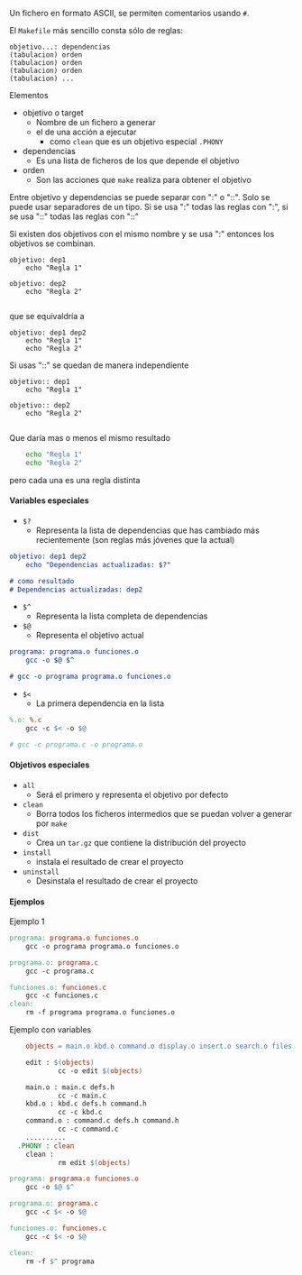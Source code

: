 Un fichero en formato ASCII, se permiten comentarios usando `#`. 

El `Makefile` más sencillo consta sólo de reglas:
```
objetivo...: dependencias
(tabulacion) orden
(tabulacion) orden
(tabulacion) orden
(tabulacion) ...

```

Elementos
- objetivo o target 
	- Nombre de un fichero a generar 
	- el de una acción a ejecutar
		- como `clean` que es un objetivo especial `.PHONY`
- dependencias 
	- Es una lista de ficheros de los que depende el objetivo
- orden
	- Son las acciones que `make` realiza para obtener el objetivo

Entre objetivo y dependencias se puede separar con ":" o "::". 
Solo se puede usar separadores de un tipo. Si se usa ":" todas las reglas con ":", si se usa "::" todas las reglas con "::"

Si existen dos objetivos con el mismo nombre y se usa ":" entonces los objetivos se combinan.

``` make
objetivo: dep1
	echo "Regla 1"

objetivo: dep2
	echo "Regla 2"
	
```

que se equivaldría a 
```make 
objetivo: dep1 dep2
	echo "Regla 1"
	echo "Regla 2"
```

Si usas "::" se quedan de manera independiente

``` make
objetivo:: dep1
	echo "Regla 1"

objetivo:: dep2
	echo "Regla 2"
	
```

Que daría mas o menos el mismo resultado 
```bash
	echo "Regla 1"
	echo "Regla 2"
```

pero cada una es una regla distinta

#### Variables especiales
- `$?`
	- Representa la lista de dependencias que has cambiado más recientemente (son reglas más jóvenes que la actual)
``` cmake
objetivo: dep1 dep2
	echo "Dependencias actualizadas: $?"

# como resultado 
# Dependencias actualizadas: dep2
```

- `$^`
	- Representa la lista completa de dependencias
- `$@`
	- Representa el objetivo actual
	
```cmake
programa: programa.o funciones.o
    gcc -o $@ $^

# gcc -o programa programa.o funciones.o
```
- `$<`
	- La primera dependencia en la lista

```makefile
%.o: %.c
    gcc -c $< -o $@

# gcc -c programa.c -o programa.o

```

#### Objetivos especiales

- `all` 
	- Será el primero y representa el objetivo por defecto
- `clean `
	- Borra todos los ficheros intermedios que se puedan volver a generar por `make`
- `dist`
	- Crea un `tar.gz` que contiene la distribución del proyecto
- `install` 
	- instala el resultado de crear el proyecto
- `uninstall` 
	- Desinstala el resultado de crear el proyecto

#### Ejemplos 

Ejemplo  1
```makefile
programa: programa.o funciones.o
    gcc -o programa programa.o funciones.o

programa.o: programa.c
    gcc -c programa.c

funciones.o: funciones.c
    gcc -c funciones.c
clean:
	rm -f programa programa.o funciones.o
```

Ejemplo con variables

``` makefile
    objects = main.o kbd.o command.o display.o insert.o search.o files.o utils.o

    edit : $(objects)
            cc -o edit $(objects)

    main.o : main.c defs.h
            cc -c main.c
    kbd.o : kbd.c defs.h command.h
            cc -c kbd.c
    command.o : command.c defs.h command.h
            cc -c command.c
    ..........
  .PHONY : clean
    clean :
            rm edit $(objects)
```

```makefile
programa: programa.o funciones.o
    gcc -o $@ $^

programa.o: programa.c
    gcc -c $< -o $@

funciones.o: funciones.c
    gcc -c $< -o $@

clean:
    rm -f $^ programa

```
